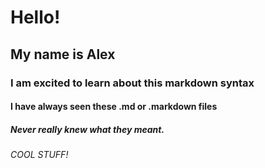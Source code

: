 # Hello!
## My name is Alex
### I am excited to learn about this markdown syntax
#### I have always seen these .md or .markdown files
##### Never really knew what they meant.
###### COOL STUFF!
